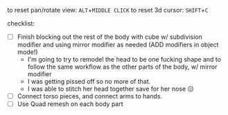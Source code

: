  to reset pan/rotate view: `ALT`+`MIDDLE CLICK`
 to reset 3d cursor: `SHIFT`+`C`

  checklist:
  - [ ] Finish blocking out the rest of the body with cube w/ subdivision modifier and using mirror modifier as needed (ADD modifiers in object mode!)
	  - I'm going to try to remodel the head to be one fucking shape and to follow the same workflow as the other parts of the body, w/ mirror modifier
	  - I was getting pissed off so no more of that.
	  - I was able to stitch her head together save for her nose 😑
- [ ] Connect torso pieces, and connect arms to hands.
- [ ] Use Quad remesh on each body part